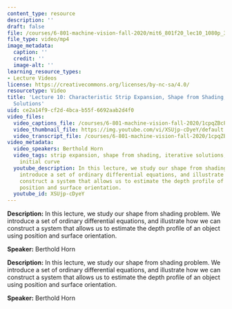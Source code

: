 ```yaml
---
content_type: resource
description: ''
draft: false
file: /courses/6-801-machine-vision-fall-2020/mit6_801f20_lec10_1080p_360p_16_9.mp4
file_type: video/mp4
image_metadata:
  caption: ''
  credit: ''
  image-alt: ''
learning_resource_types:
- Lecture Videos
license: https://creativecommons.org/licenses/by-nc-sa/4.0/
resourcetype: Video
title: 'Lecture 10: Characteristic Strip Expansion, Shape from Shading, Iterative
  Solutions'
uid: ce2a14f9-cf2d-4bca-b55f-6692aab2d4f0
video_files:
  video_captions_file: /courses/6-801-machine-vision-fall-2020/1cpqZBcPfMPOB4AF6H7AvUIJcJ7Zl2Kkh_transcript.webvtt
  video_thumbnail_file: https://img.youtube.com/vi/XSUjp-cDyeY/default.jpg
  video_transcript_file: /courses/6-801-machine-vision-fall-2020/1cpqZBcPfMPOB4AF6H7AvUIJcJ7Zl2Kkh_transcript.pdf
video_metadata:
  video_speakers: Berthold Horn
  video_tags: strip expansion, shape from shading, iterative solutions, Hessian matrix,
    initial curve
  youtube_description: In this lecture, we study our shape from shading problem. We
    introduce a set of ordinary differential equations, and illustrate how we can
    construct a system that allows us to estimate the depth profile of an object using
    position and surface orientation.
  youtube_id: XSUjp-cDyeY
---
```

**Description:** In this lecture, we study our shape from shading problem. We introduce a set of ordinary differential equations, and illustrate how we can construct a system that allows us to estimate the depth profile of an object using position and surface orientation.

**Speaker:** Berthold Horn

**Description:** In this lecture, we study our shape from shading problem. We introduce a set of ordinary differential equations, and illustrate how we can construct a system that allows us to estimate the depth profile of an object using position and surface orientation.

**Speaker:** Berthold Horn